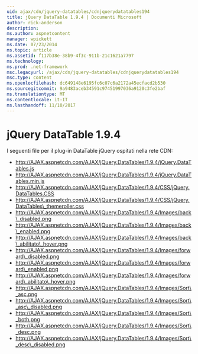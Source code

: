 ```yaml
---
uid: ajax/cdn/jquery-datatables/cdnjquerydatatables194
title: jQuery DataTable 1.9.4 | Documenti Microsoft
author: rick-anderson
description: 
ms.author: aspnetcontent
manager: wpickett
ms.date: 07/23/2014
ms.topic: article
ms.assetid: f117b38e-38b9-4f3c-911b-21c1621a7797
ms.technology: 
ms.prod: .net-framework
msc.legacyurl: /ajax/cdn/jquery-datatables/cdnjquerydatatables194
msc.type: content
ms.openlocfilehash: dc649148e6195fc6c07c6a2172a45ecfacd2b530
ms.sourcegitcommit: 9a9483aceb34591c97451997036a9120c3fe2baf
ms.translationtype: MT
ms.contentlocale: it-IT
ms.lasthandoff: 11/10/2017
---
```

<a name="jquery-datatables-194"></a>jQuery DataTable 1.9.4
====================
I seguenti file per il plug-in DataTable jQuery ospitati nella rete CDN:

- http://AJAX.aspnetcdn.com/AJAX/jQuery.DataTables/1.9.4/jQuery.DataTables.js
- http://AJAX.aspnetcdn.com/AJAX/jQuery.DataTables/1.9.4/jQuery.DataTables.min.js
- http://AJAX.aspnetcdn.com/AJAX/jQuery.DataTables/1.9.4/CSS/jQuery.DataTables.CSS
- http://AJAX.aspnetcdn.com/AJAX/jQuery.DataTables/1.9.4/CSS/jQuery.DataTables\_themeroller.css
- http://AJAX.aspnetcdn.com/AJAX/jQuery.DataTables/1.9.4/Images/back\_disabled.png
- http://AJAX.aspnetcdn.com/AJAX/jQuery.DataTables/1.9.4/Images/back\_enabled.png
- http://AJAX.aspnetcdn.com/AJAX/jQuery.DataTables/1.9.4/Images/back\_abilitato\_hover.png
- http://AJAX.aspnetcdn.com/AJAX/jQuery.DataTables/1.9.4/Images/forward\_disabled.png
- http://AJAX.aspnetcdn.com/AJAX/jQuery.DataTables/1.9.4/Images/forward\_enabled.png
- http://AJAX.aspnetcdn.com/AJAX/jQuery.DataTables/1.9.4/Images/forward\_abilitato\_hover.png
- http://AJAX.aspnetcdn.com/AJAX/jQuery.DataTables/1.9.4/Images/Sort\_asc.png
- http://AJAX.aspnetcdn.com/AJAX/jQuery.DataTables/1.9.4/Images/Sort\_asc\_disabled.png
- http://AJAX.aspnetcdn.com/AJAX/jQuery.DataTables/1.9.4/Images/Sort\_both.png
- http://AJAX.aspnetcdn.com/AJAX/jQuery.DataTables/1.9.4/Images/Sort\_desc.png
- http://AJAX.aspnetcdn.com/AJAX/jQuery.DataTables/1.9.4/Images/Sort\_desc\_disabled.png

